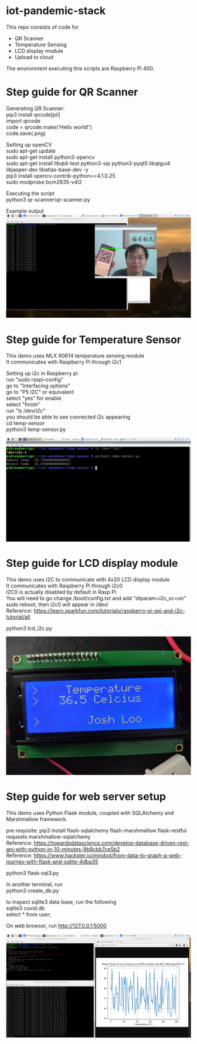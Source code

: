 # iot-pandemic-stack

This repo consists of code for  
- QR Scanner  
- Temperature Sensing  
- LCD display module    
- Upload to cloud  

The environment executing this scripts are Raspberry Pi 400.  

# Step guide for QR Scanner  
Generating QR Scanner:  
pip3 install qrcode[pil]  
import qrcode  
code = qrcode.make('Hello world!')  
code.save(<filename>.png)  

Setting up openCV  
sudo apt-get update  
sudo apt-get install python3-opencv  
sudo apt-get install libqt4-test python3-sip python3-pyqt5 libqtgui4 libjasper-dev libatlas-base-dev -y  
pip3 install opencv-contrib-python==4.1.0.25  
sudo modprobe bcm2835-v4l2  

Executing the script  
python3 qr-scanner\qr-scanner.py  

Example output  
![Example output](https://github.com/joshloo/iot-pandemic-stack/blob/main/qr-scanner/example-snapshot.png)  

# Step guide for Temperature Sensor  
This demo uses MLX 90614 temperature sensing module  
It communicates with Raspberry Pi through i2c1  

Setting up i2c in Raspberry pi  
run "sudo raspi-config"  
go to "Interfacing options"  
go to "P5 I2C" or equivalent  
select "yes" for enable  
select "finish"  
run "ls /dev/*i2c*"  
you should be able to see connected i2c appearing  
cd temp-sensor  
python3 temp-sensor.py  

![Example output](https://github.com/joshloo/iot-pandemic-stack/blob/main/temp-sensor/example-snapshot.png)  

# Step guide for LCD display module  
This demo uses I2C to communicate with 4x20 LCD display module  
It communicates with Raspberry Pi through i2c0  
I2C0 is actually disabled by default in Rasp Pi  
You will need to go change /boot/config.txt and add "dtparam=i2c_vc=on"  
sudo reboot, then i2c0 will appear in /dev/    
Reference: https://learn.sparkfun.com/tutorials/raspberry-pi-spi-and-i2c-tutorial/all  

python3 lcd_i2c.py  

![Example output](https://github.com/joshloo/iot-pandemic-stack/blob/main/i2c-lcd-display/example-snapshot.png)  

# Step guide for web server setup  
This demo uses Python Flask module, coupled with SQLAlchemy and Marshmallow framework.  

pre requisite: pip3 install flash-sqlalchemy flash-marshmallow flask-restful requests marshmallow-sqlalchemy  
Reference: https://towardsdatascience.com/develop-database-driven-rest-api-with-python-in-10-minutes-9b8cbb7ce5b2  
Reference: https://www.hackster.io/mjrobot/from-data-to-graph-a-web-journey-with-flask-and-sqlite-4dba35  

python3 flask-sql3.py  

In another terminal, run  
python3 create_db.py  

to inspect sqlite3 data base, run the following  
sqlite3 covid.db  
select * from user;  

On web browser, run http://127.0.0.1:5000

![Example output](https://github.com/joshloo/iot-pandemic-stack/blob/main/web-database/example_snapshot.png)